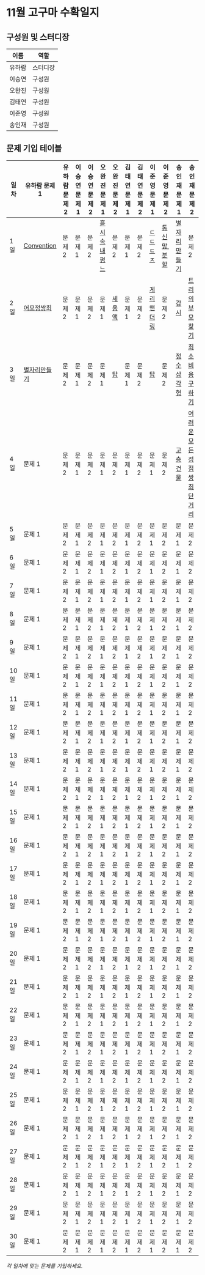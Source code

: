 # 11월 고구마 수확일지

## 구성원 및 스터디장

| 이름   | 역할    |
| ------ | ------- | 
| 유하람 | 스터디장 |
| 이승연 | 구성원  |
| 오완진 | 구성원  |
| 김태연 | 구성원  |
| 이준영 | 구성원  |
| 송인재 | 구성원  |

## 문제 기입 테이블

<table>
  <thead>
    <tr>
      <th>일차</th>
      <th>유하람 문제1</th>
      <th>유하람 문제2</th>
      <th>이승연 문제1</th>
      <th>이승연 문제2</th>
      <th>오완진 문제1</th>
      <th>오완진 문제2</th>
      <th>김태연 문제1</th>
      <th>김태연 문제2</th>
      <th>이준영 문제 1</th>
      <th>이준영 문제 2</th>
      <th>송인재 문제 1</th>
      <th>송인재 문제 2</th>
    </tr>
  </thead>
  <tbody>
    <tr>
    <tr>
      <td>1일</td>
      <td><a href="유하람/백준/Gold/16766. Convention">Convention</a></td>
      <td><a>문제 2</a></td>
      <td><a>문제 1</a></td>
      <td><a>문제 2</a></td>
      <td><a href="오완진/백준/Gold/17951. 흩날리는 시험지 속에서 내 평점이 느껴진거야">흩시속내평느</a></td>
      <td><a>문제 2</a></td>
      <td><a>문제 1</a></td>
      <td><a>문제 2</a></td>
      <td><a href="이준영/백준/Gold/19535. ㄷㄷㄷㅈ">ㄷㄷㄷㅈ</a></td>
      <td><a href="이준영/백준/Platinum/17398. 통신망 분할">통신망 분할</a></td>
      <td><a href="송인재/백준/Gold/4386. 별자리 만들기">별자리 만들기</a></td>
      <td><a>문제 2</a></td>
    </tr>
    <tr>
      <td>2일</td>
      <td><a href="유하람/백준/Gold/23324. 어려운 모든 정점 쌍 최단 거리">어모정쌍최</a></td>
      <td><a>문제 2</a></td>
      <td><a>문제 1</a></td>
      <td><a>문제 2</a></td>
      <td><a>문제 1</a></td>
      <td><a href="오완진/백준/Gold/2473. 세 용액">세 용액</a></td>
      <td><a>문제 1</a></td>
      <td><a>문제 2</a></td>
      <td><a href="이준영/백준/Gold/17471. 게리맨더링">게리맨더링</a></td>
      <td><a>문제 2</a></td>
      <td><a href="송인재/백준/Gold/15683. 감시">감시</a></td>
      <td><a href="송인재/백준/Silver/11725. 트리의 부모 찾기">트리의 부모 찾기</a></td>
    </tr>
    <tr>
      <td>3일</td>
      <td><a href="유하람/백준/Gold/4386. 별자리 만들기">별자리만들기</a></td>
      <td><a>문제 2</a></td>
      <td><a>문제 1</a></td>
      <td><a>문제 2</a></td>
      <td><a>문제 1</a></td>
      <td><a href="오완진/백준/Gold/2493. 탑">탑</a></td>
      <td><a>문제 1</a></td>
      <td><a>문제 2</a></td>
      <td><a href="이준영/백준/Gold/2493. 탑">탑</a></td>
      <td><a>문제 2</a></td>
      <td><a href="송인재/백준/Silver/1932. 정수 삼각형">정수 삼각형</a></td>
      <td><a href="송인재/백준/Gold/1916. 최소비용 구하기">최소비용 구하기</a></td>
    </tr>
    <tr>
      <td>4일</td>
      <td><a>문제 1</a></td>
      <td><a>문제 2</a></td>
      <td><a>문제 1</a></td>
      <td><a>문제 2</a></td>
      <td><a>문제 1</a></td>
      <td><a>문제 2</a></td>
      <td><a>문제 1</a></td>
      <td><a>문제 2</a></td>
      <td><a>문제 1</a></td>
      <td><a>문제 2</a></td>
      <td><a href="송인재/백준/Gold/1027. 고층 건물">고층 건물</a></td>
      <td><a href="송인재/백준/Gold/23324. 어려운 모든 정점 쌍 최단 거리">어려운 모든 정점 쌍 최단 거리</a></td>
    </tr>
    <tr>
      <td>5일</td>
      <td><a>문제 1</a></td>
      <td><a>문제 2</a></td>
      <td><a>문제 1</a></td>
      <td><a>문제 2</a></td>
      <td><a>문제 1</a></td>
      <td><a>문제 2</a></td>
      <td><a>문제 1</a></td>
      <td><a>문제 2</a></td>
      <td><a>문제 1</a></td>
      <td><a>문제 2</a></td>
      <td><a>문제 1</a></td>
      <td><a>문제 2</a></td>
    </tr> 
    <tr>
      <td>6일</td>
      <td><a>문제 1</a></td>
      <td><a>문제 2</a></td>
      <td><a>문제 1</a></td>
      <td><a>문제 2</a></td>
      <td><a>문제 1</a></td>
      <td><a>문제 2</a></td>
      <td><a>문제 1</a></td>
      <td><a>문제 2</a></td>
      <td><a>문제 1</a></td>
      <td><a>문제 2</a></td>
      <td><a>문제 1</a></td>
      <td><a>문제 2</a></td>
    </tr>
    <tr>
      <td>7일</td>
      <td><a>문제 1</a></td>
      <td><a>문제 2</a></td>
      <td><a>문제 1</a></td>
      <td><a>문제 2</a></td>
      <td><a>문제 1</a></td>
      <td><a>문제 2</a></td>
      <td><a>문제 1</a></td>
      <td><a>문제 2</a></td>
      <td><a>문제 1</a></td>
      <td><a>문제 2</a></td>
      <td><a>문제 1</a></td>
      <td><a>문제 2</a></td>
    </tr>
    <tr>
      <td>8일</td>
      <td><a>문제 1</a></td>
      <td><a>문제 2</a></td>
      <td><a>문제 1</a></td>
      <td><a>문제 2</a></td>
      <td><a>문제 1</a></td>
      <td><a>문제 2</a></td>
      <td><a>문제 1</a></td>
      <td><a>문제 2</a></td>
      <td><a>문제 1</a></td>
      <td><a>문제 2</a></td>
      <td><a>문제 1</a></td>
      <td><a>문제 2</a></td>
    </tr>
    <tr>
      <td>9일</td>
      <td><a>문제 1</a></td>
      <td><a>문제 2</a></td>
      <td><a>문제 1</a></td>
      <td><a>문제 2</a></td>
      <td><a>문제 1</a></td>
      <td><a>문제 2</a></td>
      <td><a>문제 1</a></td>
      <td><a>문제 2</a></td>
      <td><a>문제 1</a></td>
      <td><a>문제 2</a></td>
      <td><a>문제 1</a></td>
      <td><a>문제 2</a></td>
    </tr>
    <tr>
      <td>10일</td>
      <td><a>문제 1</a></td>
      <td><a>문제 2</a></td>
      <td><a>문제 1</a></td>
      <td><a>문제 2</a></td>
      <td><a>문제 1</a></td>
      <td><a>문제 2</a></td>
      <td><a>문제 1</a></td>
      <td><a>문제 2</a></td>
      <td><a>문제 1</a></td>
      <td><a>문제 2</a></td>
      <td><a>문제 1</a></td>
      <td><a>문제 2</a></td>
    </tr>
    <tr>
      <td>11일</td>
      <td><a>문제 1</a></td>
      <td><a>문제 2</a></td>
      <td><a>문제 1</a></td>
      <td><a>문제 2</a></td>
      <td><a>문제 1</a></td>
      <td><a>문제 2</a></td>
      <td><a>문제 1</a></td>
      <td><a>문제 2</a></td>
      <td><a>문제 1</a></td>
      <td><a>문제 2</a></td>
      <td><a>문제 1</a></td>
      <td><a>문제 2</a></td>
    </tr>
    <tr>
      <td>12일</td>
      <td><a>문제 1</a></td>
      <td><a>문제 2</a></td>
      <td><a>문제 1</a></td>
      <td><a>문제 2</a></td>
      <td><a>문제 1</a></td>
      <td><a>문제 2</a></td>
      <td><a>문제 1</a></td>
      <td><a>문제 2</a></td>
      <td><a>문제 1</a></td>
      <td><a>문제 2</a></td>
      <td><a>문제 1</a></td>
      <td><a>문제 2</a></td>
    </tr>
    <tr>
      <td>13일</td>
      <td><a>문제 1</a></td>
      <td><a>문제 2</a></td>
      <td><a>문제 1</a></td>
      <td><a>문제 2</a></td>
      <td><a>문제 1</a></td>
      <td><a>문제 2</a></td>
      <td><a>문제 1</a></td>
      <td><a>문제 2</a></td>
      <td><a>문제 1</a></td>
      <td><a>문제 2</a></td>
      <td><a>문제 1</a></td>
      <td><a>문제 2</a></td>
    </tr>
    <tr>
      <td>14일</td>
      <td><a>문제 1</a></td>
      <td><a>문제 2</a></td>
      <td><a>문제 1</a></td>
      <td><a>문제 2</a></td>
      <td><a>문제 1</a></td>
      <td><a>문제 2</a></td>
      <td><a>문제 1</a></td>
      <td><a>문제 2</a></td>
      <td><a>문제 1</a></td>
      <td><a>문제 2</a></td>
      <td><a>문제 1</a></td>
      <td><a>문제 2</a></td>
    </tr>
    <tr>
      <td>15일</td>
      <td><a>문제 1</a></td>
      <td><a>문제 2</a></td>
      <td><a>문제 1</a></td>
      <td><a>문제 2</a></td>
      <td><a>문제 1</a></td>
      <td><a>문제 2</a></td>
      <td><a>문제 1</a></td>
      <td><a>문제 2</a></td>
      <td><a>문제 1</a></td>
      <td><a>문제 2</a></td>
      <td><a>문제 1</a></td>
      <td><a>문제 2</a></td>
    </tr>
    <tr>
      <td>16일</td>
      <td><a>문제 1</a></td>
      <td><a>문제 2</a></td>
      <td><a>문제 1</a></td>
      <td><a>문제 2</a></td>
      <td><a>문제 1</a></td>
      <td><a>문제 2</a></td>
      <td><a>문제 1</a></td>
      <td><a>문제 2</a></td>
      <td><a>문제 1</a></td>
      <td><a>문제 2</a></td>
      <td><a>문제 1</a></td>
      <td><a>문제 2</a></td>
    </tr>
    <tr>
      <td>17일</td>
      <td><a>문제 1</a></td>
      <td><a>문제 2</a></td>
      <td><a>문제 1</a></td>
      <td><a>문제 2</a></td>
      <td><a>문제 1</a></td>
      <td><a>문제 2</a></td>
      <td><a>문제 1</a></td>
      <td><a>문제 2</a></td>
      <td><a>문제 1</a></td>
      <td><a>문제 2</a></td>
      <td><a>문제 1</a></td>
      <td><a>문제 2</a></td>
    </tr>
    <tr>
      <td>18일</td>
      <td><a>문제 1</a></td>
      <td><a>문제 2</a></td>
      <td><a>문제 1</a></td>
      <td><a>문제 2</a></td>
      <td><a>문제 1</a></td>
      <td><a>문제 2</a></td>
      <td><a>문제 1</a></td>
      <td><a>문제 2</a></td>
      <td><a>문제 1</a></td>
      <td><a>문제 2</a></td>
      <td><a>문제 1</a></td>
      <td><a>문제 2</a></td>
    </tr>
    <tr>
      <td>19일</td>
      <td><a>문제 1</a></td>
      <td><a>문제 2</a></td>
      <td><a>문제 1</a></td>
      <td><a>문제 2</a></td>
      <td><a>문제 1</a></td>
      <td><a>문제 2</a></td>
      <td><a>문제 1</a></td>
      <td><a>문제 2</a></td>
      <td><a>문제 1</a></td>
      <td><a>문제 2</a></td>
      <td><a>문제 1</a></td>
      <td><a>문제 2</a></td>
    </tr>
    <tr>
      <td>20일</td>
      <td><a>문제 1</a></td>
      <td><a>문제 2</a></td>
      <td><a>문제 1</a></td>
      <td><a>문제 2</a></td>
      <td><a>문제 1</a></td>
      <td><a>문제 2</a></td>
      <td><a>문제 1</a></td>
      <td><a>문제 2</a></td>
      <td><a>문제 1</a></td>
      <td><a>문제 2</a></td>
      <td><a>문제 1</a></td>
      <td><a>문제 2</a></td>
    </tr>
    <tr>
      <td>21일</td>
      <td><a>문제 1</a></td>
      <td><a>문제 2</a></td>
      <td><a>문제 1</a></td>
      <td><a>문제 2</a></td>
      <td><a>문제 1</a></td>
      <td><a>문제 2</a></td>
      <td><a>문제 1</a></td>
      <td><a>문제 2</a></td>
      <td><a>문제 1</a></td>
      <td><a>문제 2</a></td>
      <td><a>문제 1</a></td>
      <td><a>문제 2</a></td>
    </tr>
    <tr>
      <td>22일</td>
      <td><a>문제 1</a></td>
      <td><a>문제 2</a></td>
      <td><a>문제 1</a></td>
      <td><a>문제 2</a></td>
      <td><a>문제 1</a></td>
      <td><a>문제 2</a></td>
      <td><a>문제 1</a></td>
      <td><a>문제 2</a></td>
      <td><a>문제 1</a></td>
      <td><a>문제 2</a></td>
      <td><a>문제 1</a></td>
      <td><a>문제 2</a></td>
    </tr>
    <tr>
      <td>23일</td>
      <td><a>문제 1</a></td>
      <td><a>문제 2</a></td>
      <td><a>문제 1</a></td>
      <td><a>문제 2</a></td>
      <td><a>문제 1</a></td>
      <td><a>문제 2</a></td>
      <td><a>문제 1</a></td>
      <td><a>문제 2</a></td>
      <td><a>문제 1</a></td>
      <td><a>문제 2</a></td>
      <td><a>문제 1</a></td>
      <td><a>문제 2</a></td>
    </tr>
    <tr>
      <td>24일</td>
      <td><a>문제 1</a></td>
      <td><a>문제 2</a></td>
      <td><a>문제 1</a></td>
      <td><a>문제 2</a></td>
      <td><a>문제 1</a></td>
      <td><a>문제 2</a></td>
      <td><a>문제 1</a></td>
      <td><a>문제 2</a></td>
      <td><a>문제 1</a></td>
      <td><a>문제 2</a></td>
      <td><a>문제 1</a></td>
      <td><a>문제 2</a></td>
    </tr>
    <tr>
      <td>25일</td>
      <td><a>문제 1</a></td>
      <td><a>문제 2</a></td>
      <td><a>문제 1</a></td>
      <td><a>문제 2</a></td>
      <td><a>문제 1</a></td>
      <td><a>문제 2</a></td>
      <td><a>문제 1</a></td>
      <td><a>문제 2</a></td>
      <td><a>문제 1</a></td>
      <td><a>문제 2</a></td>
      <td><a>문제 1</a></td>
      <td><a>문제 2</a></td>
    </tr>
    <tr>
      <td>26일</td>
      <td><a>문제 1</a></td>
      <td><a>문제 2</a></td>
      <td><a>문제 1</a></td>
      <td><a>문제 2</a></td>
      <td><a>문제 1</a></td>
      <td><a>문제 2</a></td>
      <td><a>문제 1</a></td>
      <td><a>문제 2</a></td>
      <td><a>문제 1</a></td>
      <td><a>문제 2</a></td>
      <td><a>문제 1</a></td>
      <td><a>문제 2</a></td>
    </tr>
    <tr>
      <td>27일</td>
      <td><a>문제 1</a></td>
      <td><a>문제 2</a></td>
      <td><a>문제 1</a></td>
      <td><a>문제 2</a></td>
      <td><a>문제 1</a></td>
      <td><a>문제 2</a></td>
      <td><a>문제 1</a></td>
      <td><a>문제 2</a></td>
      <td><a>문제 1</a></td>
      <td><a>문제 2</a></td>
      <td><a>문제 1</a></td>
      <td><a>문제 2</a></td>
    </tr>
    <tr>
      <td>28일</td>
      <td><a>문제 1</a></td>
      <td><a>문제 2</a></td>
      <td><a>문제 1</a></td>
      <td><a>문제 2</a></td>
      <td><a>문제 1</a></td>
      <td><a>문제 2</a></td>
      <td><a>문제 1</a></td>
      <td><a>문제 2</a></td>
      <td><a>문제 1</a></td>
      <td><a>문제 2</a></td>
      <td><a>문제 1</a></td>
      <td><a>문제 2</a></td>
    </tr>
    <tr>
      <td>29일</td>
      <td><a>문제 1</a></td>
      <td><a>문제 2</a></td>
      <td><a>문제 1</a></td>
      <td><a>문제 2</a></td>
      <td><a>문제 1</a></td>
      <td><a>문제 2</a></td>
      <td><a>문제 1</a></td>
      <td><a>문제 2</a></td>
      <td><a>문제 1</a></td>
      <td><a>문제 2</a></td>
      <td><a>문제 1</a></td>
      <td><a>문제 2</a></td>
    </tr>
    <tr>
      <td>30일</td>
      <td><a>문제 1</a></td>
      <td><a>문제 2</a></td>
      <td><a>문제 1</a></td>
      <td><a>문제 2</a></td>
      <td><a>문제 1</a></td>
      <td><a>문제 2</a></td>
      <td><a>문제 1</a></td>
      <td><a>문제 2</a></td>
      <td><a>문제 1</a></td>
      <td><a>문제 2</a></td>
      <td><a>문제 1</a></td>
      <td><a>문제 2</a></td>
    </tr>
  </tbody>
</table>

*각 일차에 맞는 문제를 기입하세요.*
